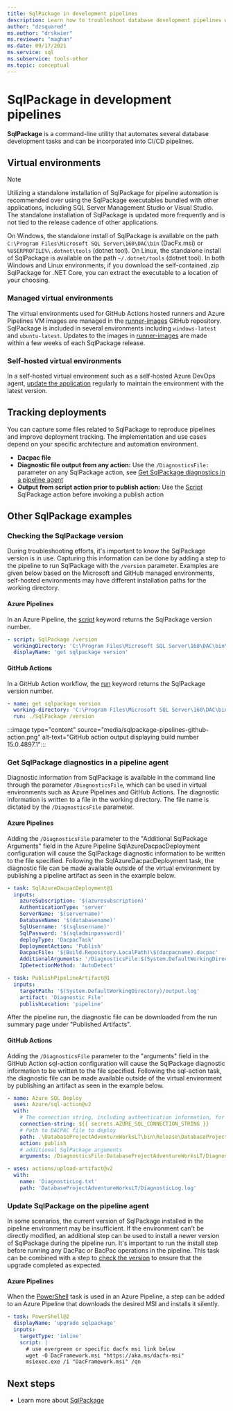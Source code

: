 ```yaml
---
title: SqlPackage in development pipelines
description: Learn how to troubleshoot database development pipelines with SqlPackage.
author: "dzsquared"
ms.author: "drskwier"
ms.reviewer: "maghan"
ms.date: 09/17/2021
ms.service: sql
ms.subservice: tools-other
ms.topic: conceptual
---
```


# SqlPackage in development pipelines

**SqlPackage** is a command-line utility that automates several database development tasks and can be incorporated into CI/CD pipelines.


## Virtual environments

> [!NOTE]
> Utilizing a standalone installation of SqlPackage for pipeline automation is recommended over using the SqlPackage executables bundled with other applications, including SQL Server Management Studio or Visual Studio.  The standalone installation of SqlPackage is updated more frequently and is not tied to the release cadence of other applications.

On Windows, the standalone install of SqlPackage is available on the path `C:\Program Files\Microsoft SQL Server\160\DAC\bin` (DacFx.msi) or `%USERPROFILE%\.dotnet\tools` (dotnet tool).  On Linux, the standalone install of SqlPackage is available on the path `~/.dotnet/tools` (dotnet tool).  In both Windows and Linux environments, if you download the self-contained .zip SqlPackage for .NET Core, you can extract the executable to a location of your choosing.

### Managed virtual environments

The virtual environments used for GitHub Actions hosted runners and Azure Pipelines VM images are managed in the [runner-images](https://github.com/actions/runner-images) GitHub repository.  SqlPackage is included in several environments including `windows-latest` and `ubuntu-latest`. Updates to the images in [runner-images](https://github.com/actions/runner-images) are made within a few weeks of each SqlPackage release.

### Self-hosted virtual environments

In a self-hosted virtual environment such as a self-hosted Azure DevOps agent, [update the application](sqlpackage-download.md) regularly to maintain the environment with the latest version.

## Tracking deployments

You can capture some files related to SqlPackage to reproduce pipelines and improve deployment tracking. The implementation and use cases depend on your specific architecture and automation environment.

- **Dacpac file**
- **Diagnostic file output from any action:** Use the `/DiagnosticsFile:` parameter on any SqlPackage action, see [Get SqlPackage diagnostics in a pipeline agent](#get-sqlpackage-diagnostics-in-a-pipeline-agent)
- **Output from script action prior to publish action:**  Use the [Script](sqlpackage-script.md) SqlPackage action before invoking a publish action

## Other SqlPackage examples

### Checking the SqlPackage version

During troubleshooting efforts, it's important to know the SqlPackage version is in use.  Capturing this information can be done by adding a step to the pipeline to run SqlPackage with the `/version` parameter.  Examples are given below based on the Microsoft and GitHub managed environments, self-hosted environments may have different installation paths for the working directory.

#### Azure Pipelines

In an Azure Pipeline, the [script](/azure/devops/pipelines/yaml-schema/steps-script) keyword returns the SqlPackage version number.

```yaml
- script: SqlPackage /version
  workingDirectory: 'C:\Program Files\Microsoft SQL Server\160\DAC\bin\'
  displayName: 'get sqlpackage version'
```

#### GitHub Actions

In a GitHub Action workflow, the [run](https://docs.github.com/en/actions/using-workflows/workflow-syntax-for-github-actions) keyword returns the SqlPackage version number.

```yaml
- name: get sqlpackage version
  working-directory: 'C:\Program Files\Microsoft SQL Server\160\DAC\bin\'
  run: ./SqlPackage /version
```

:::image type="content" source="media/sqlpackage-pipelines-github-action.png" alt-text="GitHub action output displaying build number 15.0.4897.1":::

### Get SqlPackage diagnostics in a pipeline agent

Diagnostic information from SqlPackage is available in the command line through the parameter `/DiagnosticsFile`, which can be used in virtual environments such as Azure Pipelines and GitHub Actions.  The diagnostic information is written to a file in the working directory.  The file name is dictated by the `/DiagnosticsFile` parameter.

#### Azure Pipelines
Adding the `/DiagnosticsFile` parameter to the "Additional SqlPackage Arguments" field in the Azure Pipeline SqlAzureDacpacDeployment configuration will cause the SqlPackage diagnostic information to be written to the file specified.  Following the SqlAzureDacpacDeployment task, the diagnostic file can be made available outside of the virtual environment by publishing a pipeline artifact as seen in the example below.

```yaml
- task: SqlAzureDacpacDeployment@1
  inputs:
    azureSubscription: '$(azuresubscription)'
    AuthenticationType: 'server'
    ServerName: '$(servername)'
    DatabaseName: '$(databasename)'
    SqlUsername: '$(sqlusername)'
    SqlPassword: '$(sqladminpassword)'
    deployType: 'DacpacTask'
    DeploymentAction: 'Publish'
    DacpacFile: '$(Build.Repository.LocalPath)\$(dacpacname).dacpac'
    AdditionalArguments: '/DiagnosticsFile:$(System.DefaultWorkingDirectory)/output.log'
    IpDetectionMethod: 'AutoDetect'

- task: PublishPipelineArtifact@1
  inputs:
    targetPath: '$(System.DefaultWorkingDirectory)/output.log'
    artifact: 'Diagnostic File'
    publishLocation: 'pipeline'
```

After the pipeline run, the diagnostic file can be downloaded from the run summary page under "Published Artifacts".

#### GitHub Actions

Adding the `/DiagnosticsFile` parameter to the "arguments" field in the GitHub Action sql-action configuration will cause the SqlPackage diagnostic information to be written to the file specified. Following the sql-action task, the diagnostic file can be made available outside of the virtual environment by publishing an artifact as seen in the example below.

```yaml
- name: Azure SQL Deploy
  uses: Azure/sql-action@v2
  with:
    # The connection string, including authentication information, for the Azure SQL Server database.
    connection-string: ${{ secrets.AZURE_SQL_CONNECTION_STRING }}
    # Path to DACPAC file to deploy
    path: .\DatabaseProjectAdventureWorksLT\bin\Release\DatabaseProjectAdventureWorksLT.dacpac
    action: publish
    # additional SqlPackage arguments
    arguments: /DiagnosticsFile:DatabaseProjectAdventureWorksLT/DiagnosticLog.log

- uses: actions/upload-artifact@v2
  with:
    name: 'DiagnosticLog.txt'
    path: 'DatabaseProjectAdventureWorksLT/DiagnosticLog.log'
```

### Update SqlPackage on the pipeline agent

In some scenarios, the current version of SqlPackage installed in the pipeline environment may be insufficient. If the environment can't be directly modified, an additional step can be used to install a newer version of SqlPackage during the pipeline run. It's important to run the install step before running any DacPac or BacPac operations in the pipeline. This task can be combined with a step to [check the version](#checking-the-sqlpackage-version) to ensure that the upgrade completed as expected.

#### Azure Pipelines
When the [PowerShell](/azure/devops/pipelines/tasks/utility/powershell) task is used in an Azure Pipeline, a step can be added to an Azure Pipeline that downloads the desired MSI and installs it silently. 

```yaml
- task: PowerShell@2
  displayName: 'upgrade sqlpackage'
  inputs:
    targetType: 'inline'
    script: |
      # use evergreen or specific dacfx msi link below
      wget -O DacFramework.msi "https://aka.ms/dacfx-msi"
      msiexec.exe /i "DacFramework.msi" /qn
```


## Next steps

- Learn more about [SqlPackage](sqlpackage.md)
